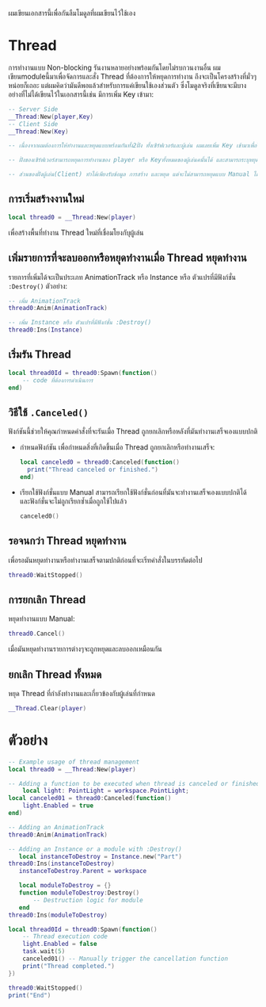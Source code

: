  ผมเขียนเอกสารนี้เพื่อกันลืมโมดูลที่ผมเขียนไว้ใช้เอง

# Thread
การทำงานแบบ Non-blocking รันงานหลายอย่างพร้อมกันโดยไม่รบกวนงานอื่น
ผมเขียนmoduleนี้มาเพื่อจัดการและสั่ง Thread ที่ต้องการให้หยุดการทำงาน ถึงจะเป็นโครงสร้างที่มั่วๆหน่อยก็เถอะ แต่ผมคิดว่ามันดีพอแล้วสำหรับการแค่เขียนใช้เองส่วนตัว ซึ่งโมดูลจริงที่เขียนจะมีบางอย่างที่ไม่ได้เขียนไว้ในเอกสารนี้เช่น มีการเพิ่ม Key เข้ามา:
```lua
-- Server Side
__Thread:New(player,Key)
-- Client Side
__Thread:New(Key)

-- เนื่องจากผมต้องการให้ทำงานและหยุดแบบพร้อมกันทั้ง2ฝั่ง ทั้งเซิร์ฟเวอร์และผู้เล่น ผมเลยเพิ่ม Key เข้ามาเพื่อให้ฝั่ง Client ง่ายต่อการรับข้อมูลขนาดเล็กที่ Server ส่งมา แทนที่จะเป็น threadId ซึ่งผมออกแบบให้ threadId นั้นมีไว้เพื่อทำให้สร้างtaskการทำงานและเก็บไว้ในตารางที่ไม่ซ่ำกัน

-- ฝั่งของเซิร์ฟเวอร์สามารถหยุดการทำงานของ player หรือ Keyทั้งหมดของผู้เล่นคนั้นได้ และสามารถระบุหยุดแบบเจาะจงแค่ threadId ได้อีกด้วย

-- ส่วนของฝั่งผู้เล่น(Client) ทำได้เพียงรับข้อมูล การสร้าง และหยุด แต่จะไม่สามารถหยุดแบบ Manual ได้ จะสามารถหยุดแบบ Manual  ได้ถ้าฝั่งของผู้เล่นเป็นผู้สร้าง Thread นั้นเอง
```

## การเริ่มสร้างงานใหม่
```lua
local thread0 = __Thread:New(player)
```
เพื่อสร้างพื้นที่ทำงาน Thread ใหม่ที่เชื่อมโยงกับุผู้เล่น

## เพิ่มรายการที่จะลบออกหรือหยุดทำงานเมื่อ Thread หยุดทำงาน
รายการที่เพิ่มได้จะเป็นประเภท AnimationTrack หรือ Instance หรือ ตัวแปรที่มีฟังก์ชั่น `:Destroy()` ตัวอย่าง:

```lua
-- เพิ่ม AnimationTrack
thread0:Anim(AnimationTrack)

-- เพิ่ม Instance หรือ ตัวแปรที่มีฟังก์ชั่น :Destroy() 
thread0:Ins(Instance)
```

## เริ่มรัน Thread 
```lua
local thread0Id = thread0:Spawn(function()
    -- code ที่ต้องการดำเนินการ
end)
```

## วิธีใช้ `.Canceled()`
ฟังก์ชันนี้ช่วยให้คุณกำหนดคำสั่งที่จะรันเมื่อ Thread ถูกยกเลิกหรือหลังที่มันทำงานเสร็จเองแบบปกติ

- กำหนดฟังก์ชัน
    เพื่อกำหนดสิ่งที่เกิดขึ้นเมื่อ Thread ถูกยกเลิกหรือทำงานเสร็จ:
    ```lua
    local canceled0 = thread0:Canceled(function()
      print("Thread canceled or finished.")
    end)
    ```
- เรียกใช้ฟังก์ชั่นแบบ Manual
    สามารถเรียกใช้ฟังก์ชั่นก่อนที่มันจะทำงานเสร็จเองแบบปกติได้
    และฟังก์ชั่นจะไม่ถูกเรียกซ้ำเมื่อถูกใช้ไปแล้ว
    ```lua
    canceled0()
    ```
## รอจนกว่า Thread หยุดทำงาน
เพื่อรอมันหยุดทำงานหรือทำงานเสร็จตามปกติก่อนที่จะเริ่ทคำสั่งในบรรทัดต่อไป
```lua
thread0:WaitStopped()
```

## การยกเลิก Thread
หยุดทำงานแบบ Manual:
```lua
thread0.Cancel()
```
เมื่อมันหยุดทำงานรายการต่างๆจะถูกหยุดและลบออกเหมือนกัน

## ยกเลิก Thread ทั้งหมด
หยุด Thread ที่กำลังทำงานและเกี่ยวข้องกับผู้เล่นที่กำหนด
```lua
__Thread.Clear(player)
```

# ตัวอย่าง
```lua
-- Example usage of thread management
local thread0 = __Thread:New(player)

-- Adding a function to be executed when thread is canceled or finished
    local light: PointLight = workspace.PointLight;
local canceled01 = thread0:Canceled(function()
    light.Enabled = true
end)

-- Adding an AnimationTrack
thread0:Anim(AnimationTrack)

-- Adding an Instance or a module with :Destroy()
   local instanceToDestroy = Instance.new("Part")
thread0:Ins(instanceToDestroy)
   instanceToDestroy.Parent = workspace

   local moduleToDestroy = {}
   function moduleToDestroy:Destroy()
       -- Destruction logic for module
   end
thread0:Ins(moduleToDestroy)

local thread0Id = thread0:Spawn(function()
    -- Thread execution code
    light.Enabled = false
    task.wait(5)
    canceled01() -- Manually trigger the cancellation function
    print("Thread completed.")
})

thread0:WaitStopped()
print("End")
```
